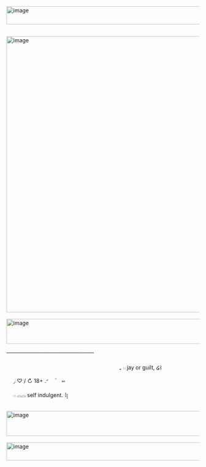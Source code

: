 
<img width="597" height="47" alt="image" src="https://github.com/user-attachments/assets/874bf221-e717-4351-b933-78a2c4c9513d" />


        <img width="1280" height="720" alt="image" src="https://github.com/user-attachments/assets/b333eb29-cad8-4a88-a5b5-30b78f56d537" />
        <img width="1289" height="65" alt="image" src="https://github.com/user-attachments/assets/5104debe-69bc-4097-96ae-3c2483c55cbb" />



───────────────────────                                                                                                　   ₊              𓏼               jay or guilt,           ໒꒱

　     ◞        ♡   /   ↻   18+ .ᐟ          ㅤ۫　  ⑅

　   𓏼              ⌓⌓               self  indulgent.           ⢷

        <img width="1289" height="65" alt="image" src="https://github.com/user-attachments/assets/a5668487-c517-47b8-b0fc-f0694c301248" />
        <img width="597" height="47" alt="image" src="https://github.com/user-attachments/assets/2a32bf11-3341-41d6-8207-078e2ddaf2df" />

